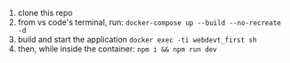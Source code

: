 1. clone this repo
2. from vs code's terminal, run: 
`docker-compose up --build --no-recreate -d`
3. build and start the application
`docker exec -ti webdevt_first sh`
4. then, while inside the container:
`npm i && npm run dev`